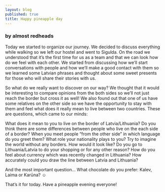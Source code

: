 ```yaml
---
layout: blog
published: true
title: Happy pineapple day
---
```




### by almost redheads

Today we started to organize our journey. We decided to discuss everything while walking so we left our hostel and went to Sigulda. On the road we understood that it’s the first time for us as a team and that we can look how do we feel with each other. We started from discussing how we’ll start conversations with people and how we’ll make a good contact with them so we learned some Latvian phrases and thought about some sweet presents for those who will share their stories with us. 

So what do we really want to discover on our way? We thought that it would be interesting to compare opinions from the both sides so we’ll not just reach the border but cross it as well! We also found out that one of us have some relatives on the other side so we have the opportunity to stay with them and feel what does it really mean to live between two countries. These are questions, which came to our minds:

What does it mean to you to live on the border of Latvia/Lithuania?
Do you think there are some differences between people who live on the each side of a border?
When you meet people “from the other side” in which language do you greet them?
What role your nationality plays to you?
Try to imagine the world without any borders. How would it look like?
Do you go to Lithuania/Latvia to do your shopping or for any other reason?
How do you feel about currency which was recently changed in Lithuania?
How accurately could you draw the line between Latvia and Lithuania?

And the most important question...
What chocolate do you prefer: Kalev, Laima or Karūna? ☺

That’s it for today.
Have a pineapple evening everyone!
